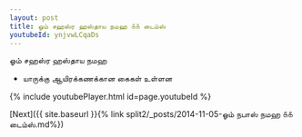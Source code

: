 ```yaml
---
layout: post
title: ஓம் சஹஸ்ர ஹஸ்தாய நமஹ ௧௧ டைம்ஸ்
youtubeId: ynjvwLCqaDs
---
```

 
 
 ஓம் சஹஸ்ர ஹஸ்தாய நமஹ  
 
 -  யாருக்கு ஆயிரக்கணக்கான கைகள் உள்ளன 
 
  
 
  
 
 
 
 
 
 


{% include youtubePlayer.html id=page.youtubeId %}
 
[Next]({{ site.baseurl }}{% link  split2/_posts/2014-11-05-ஓம் நபாஸ் நமஹ ௧௧ டைம்ஸ்.md%})
 
